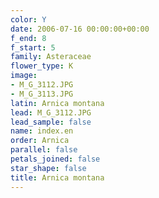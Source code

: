 ```yaml
---
color: Y
date: 2006-07-16 00:00:00+00:00
f_end: 8
f_start: 5
family: Asteraceae
flower_type: K
image:
- M_G_3112.JPG
- M_G_3113.JPG
latin: Arnica montana
lead: M_G_3112.JPG
lead_sample: false
name: index.en
order: Arnica
parallel: false
petals_joined: false
star_shape: false
title: Arnica montana
---
```


